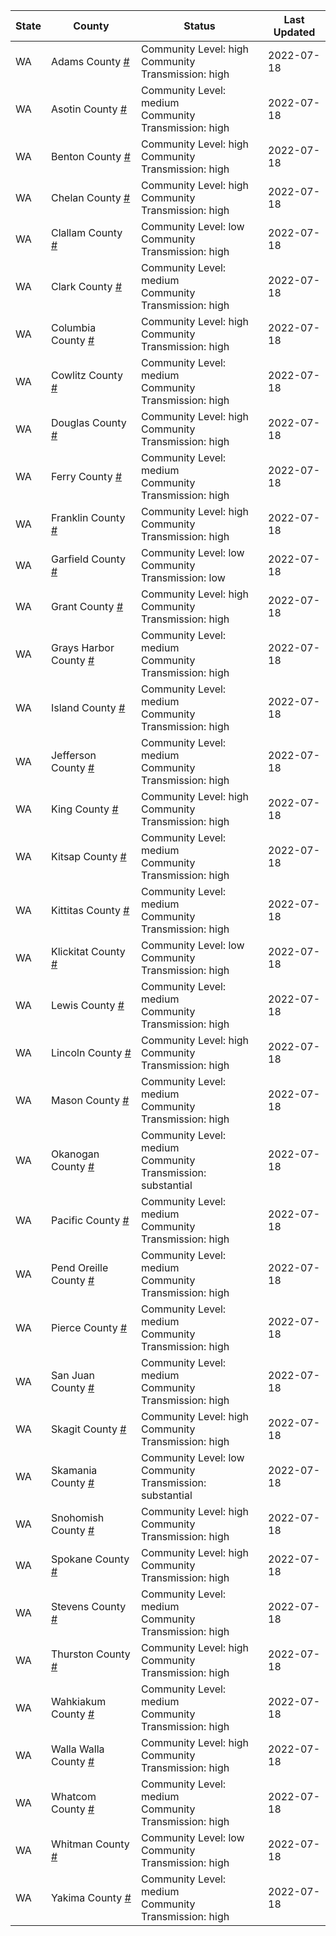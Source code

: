 State | County | Status | Last Updated
--- | --- | --- | --- 
WA | Adams County <a href="#adams_county">#</a> | <a name="adams_county"></a>Community Level: high<br/>Community Transmission: high | 2022-07-18
WA | Asotin County <a href="#asotin_county">#</a> | <a name="asotin_county"></a>Community Level: medium<br/>Community Transmission: high | 2022-07-18
WA | Benton County <a href="#benton_county">#</a> | <a name="benton_county"></a>Community Level: high<br/>Community Transmission: high | 2022-07-18
WA | Chelan County <a href="#chelan_county">#</a> | <a name="chelan_county"></a>Community Level: high<br/>Community Transmission: high | 2022-07-18
WA | Clallam County <a href="#clallam_county">#</a> | <a name="clallam_county"></a>Community Level: low<br/>Community Transmission: high | 2022-07-18
WA | Clark County <a href="#clark_county">#</a> | <a name="clark_county"></a>Community Level: medium<br/>Community Transmission: high | 2022-07-18
WA | Columbia County <a href="#columbia_county">#</a> | <a name="columbia_county"></a>Community Level: high<br/>Community Transmission: high | 2022-07-18
WA | Cowlitz County <a href="#cowlitz_county">#</a> | <a name="cowlitz_county"></a>Community Level: medium<br/>Community Transmission: high | 2022-07-18
WA | Douglas County <a href="#douglas_county">#</a> | <a name="douglas_county"></a>Community Level: high<br/>Community Transmission: high | 2022-07-18
WA | Ferry County <a href="#ferry_county">#</a> | <a name="ferry_county"></a>Community Level: medium<br/>Community Transmission: high | 2022-07-18
WA | Franklin County <a href="#franklin_county">#</a> | <a name="franklin_county"></a>Community Level: high<br/>Community Transmission: high | 2022-07-18
WA | Garfield County <a href="#garfield_county">#</a> | <a name="garfield_county"></a>Community Level: low<br/>Community Transmission: low | 2022-07-18
WA | Grant County <a href="#grant_county">#</a> | <a name="grant_county"></a>Community Level: high<br/>Community Transmission: high | 2022-07-18
WA | Grays Harbor County <a href="#grays_harbor_county">#</a> | <a name="grays_harbor_county"></a>Community Level: medium<br/>Community Transmission: high | 2022-07-18
WA | Island County <a href="#island_county">#</a> | <a name="island_county"></a>Community Level: medium<br/>Community Transmission: high | 2022-07-18
WA | Jefferson County <a href="#jefferson_county">#</a> | <a name="jefferson_county"></a>Community Level: medium<br/>Community Transmission: high | 2022-07-18
WA | King County <a href="#king_county">#</a> | <a name="king_county"></a>Community Level: high<br/>Community Transmission: high | 2022-07-18
WA | Kitsap County <a href="#kitsap_county">#</a> | <a name="kitsap_county"></a>Community Level: medium<br/>Community Transmission: high | 2022-07-18
WA | Kittitas County <a href="#kittitas_county">#</a> | <a name="kittitas_county"></a>Community Level: medium<br/>Community Transmission: high | 2022-07-18
WA | Klickitat County <a href="#klickitat_county">#</a> | <a name="klickitat_county"></a>Community Level: low<br/>Community Transmission: high | 2022-07-18
WA | Lewis County <a href="#lewis_county">#</a> | <a name="lewis_county"></a>Community Level: medium<br/>Community Transmission: high | 2022-07-18
WA | Lincoln County <a href="#lincoln_county">#</a> | <a name="lincoln_county"></a>Community Level: high<br/>Community Transmission: high | 2022-07-18
WA | Mason County <a href="#mason_county">#</a> | <a name="mason_county"></a>Community Level: medium<br/>Community Transmission: high | 2022-07-18
WA | Okanogan County <a href="#okanogan_county">#</a> | <a name="okanogan_county"></a>Community Level: medium<br/>Community Transmission: substantial | 2022-07-18
WA | Pacific County <a href="#pacific_county">#</a> | <a name="pacific_county"></a>Community Level: medium<br/>Community Transmission: high | 2022-07-18
WA | Pend Oreille County <a href="#pend_oreille_county">#</a> | <a name="pend_oreille_county"></a>Community Level: medium<br/>Community Transmission: high | 2022-07-18
WA | Pierce County <a href="#pierce_county">#</a> | <a name="pierce_county"></a>Community Level: medium<br/>Community Transmission: high | 2022-07-18
WA | San Juan County <a href="#san_juan_county">#</a> | <a name="san_juan_county"></a>Community Level: medium<br/>Community Transmission: high | 2022-07-18
WA | Skagit County <a href="#skagit_county">#</a> | <a name="skagit_county"></a>Community Level: high<br/>Community Transmission: high | 2022-07-18
WA | Skamania County <a href="#skamania_county">#</a> | <a name="skamania_county"></a>Community Level: low<br/>Community Transmission: substantial | 2022-07-18
WA | Snohomish County <a href="#snohomish_county">#</a> | <a name="snohomish_county"></a>Community Level: high<br/>Community Transmission: high | 2022-07-18
WA | Spokane County <a href="#spokane_county">#</a> | <a name="spokane_county"></a>Community Level: high<br/>Community Transmission: high | 2022-07-18
WA | Stevens County <a href="#stevens_county">#</a> | <a name="stevens_county"></a>Community Level: medium<br/>Community Transmission: high | 2022-07-18
WA | Thurston County <a href="#thurston_county">#</a> | <a name="thurston_county"></a>Community Level: high<br/>Community Transmission: high | 2022-07-18
WA | Wahkiakum County <a href="#wahkiakum_county">#</a> | <a name="wahkiakum_county"></a>Community Level: medium<br/>Community Transmission: high | 2022-07-18
WA | Walla Walla County <a href="#walla_walla_county">#</a> | <a name="walla_walla_county"></a>Community Level: high<br/>Community Transmission: high | 2022-07-18
WA | Whatcom County <a href="#whatcom_county">#</a> | <a name="whatcom_county"></a>Community Level: medium<br/>Community Transmission: high | 2022-07-18
WA | Whitman County <a href="#whitman_county">#</a> | <a name="whitman_county"></a>Community Level: low<br/>Community Transmission: high | 2022-07-18
WA | Yakima County <a href="#yakima_county">#</a> | <a name="yakima_county"></a>Community Level: medium<br/>Community Transmission: high | 2022-07-18

